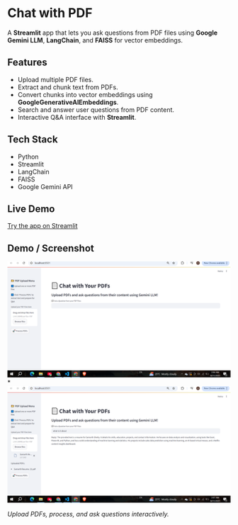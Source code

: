 # Chat with PDF 

A **Streamlit** app that lets you ask questions from PDF files using **Google Gemini LLM**, **LangChain**, and **FAISS** for vector embeddings.

## Features
- Upload multiple PDF files.
- Extract and chunk text from PDFs.
- Convert chunks into vector embeddings using **GoogleGenerativeAIEmbeddings**.
- Search and answer user questions from PDF content.
- Interactive Q&A interface with **Streamlit**.

## Tech Stack
- Python
- Streamlit
- LangChain
- FAISS
- Google Gemini API

## Live Demo
[Try the app on Streamlit](https://pdfchat121.streamlit.app/)

## Demo / Screenshot
![App Screenshot](Screenshot%20(98).png)*
![App Screenshot](Screenshot%20(99).png)  

*Upload PDFs, process, and ask questions interactively.*

